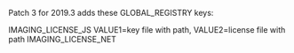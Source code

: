Patch 3 for 2019.3 adds these GLOBAL_REGISTRY keys:

IMAGING_LICENSE_JS VALUE1=key file with path, VALUE2=license file with path
IMAGING_LICENSE_NET
